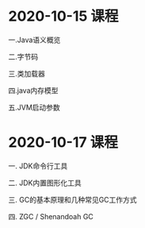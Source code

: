 # 2020-10-15 课程

一.Java语义概览

二.字节码

三.类加载器

四.java内存模型

五.JVM启动参数

# 2020-10-17 课程
一. JDK命令行工具

二. JDK内置图形化工具

三. GC的基本原理和几种常见GC工作方式

四. ZGC / Shenandoah GC